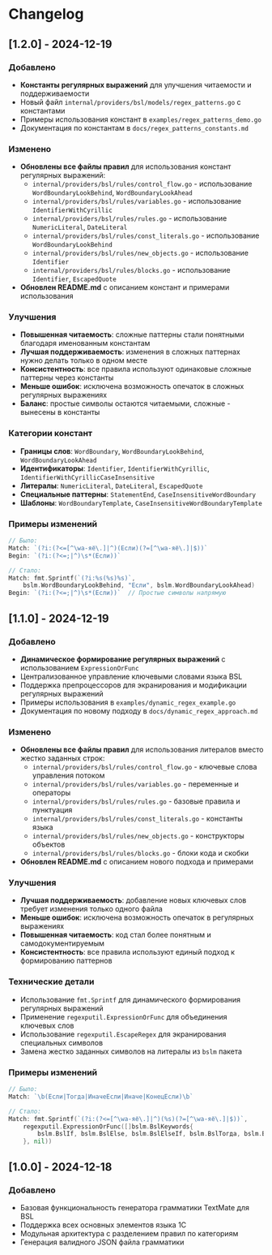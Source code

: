 # Changelog

## [1.2.0] - 2024-12-19

### Добавлено
- **Константы регулярных выражений** для улучшения читаемости и поддерживаемости
- Новый файл `internal/providers/bsl/models/regex_patterns.go` с константами
- Примеры использования констант в `examples/regex_patterns_demo.go`
- Документация по константам в `docs/regex_patterns_constants.md`

### Изменено
- **Обновлены все файлы правил** для использования констант регулярных выражений:
  - `internal/providers/bsl/rules/control_flow.go` - использование `WordBoundaryLookBehind`, `WordBoundaryLookAhead`
  - `internal/providers/bsl/rules/variables.go` - использование `IdentifierWithCyrillic`
  - `internal/providers/bsl/rules/rules.go` - использование `NumericLiteral`, `DateLiteral`
  - `internal/providers/bsl/rules/const_literals.go` - использование `WordBoundaryLookBehind`
  - `internal/providers/bsl/rules/new_objects.go` - использование `Identifier`
  - `internal/providers/bsl/rules/blocks.go` - использование `Identifier`, `EscapedQuote`
- **Обновлен README.md** с описанием констант и примерами использования

### Улучшения
- **Повышенная читаемость**: сложные паттерны стали понятными благодаря именованным константам
- **Лучшая поддерживаемость**: изменения в сложных паттернах нужно делать только в одном месте
- **Консистентность**: все правила используют одинаковые сложные паттерны через константы
- **Меньше ошибок**: исключена возможность опечаток в сложных регулярных выражениях
- **Баланс**: простые символы остаются читаемыми, сложные - вынесены в константы

### Категории констант
- **Границы слов**: `WordBoundary`, `WordBoundaryLookBehind`, `WordBoundaryLookAhead`
- **Идентификаторы**: `Identifier`, `IdentifierWithCyrillic`, `IdentifierWithCyrillicCaseInsensitive`
- **Литералы**: `NumericLiteral`, `DateLiteral`, `EscapedQuote`
- **Специальные паттерны**: `StatementEnd`, `CaseInsensitiveWordBoundary`
- **Шаблоны**: `WordBoundaryTemplate`, `CaseInsensitiveWordBoundaryTemplate`

### Примеры изменений
```go
// Было:
Match: `(?i:(?<=[^\wа-яё\.]|^)(Если)(?=[^\wа-яё\.]|$))`
Begin: `(?i:(?<=;|^)\s*(Если))`

// Стало:
Match: fmt.Sprintf(`(?i:%s(%s)%s)`, 
    bslm.WordBoundaryLookBehind, "Если", bslm.WordBoundaryLookAhead)
Begin: `(?i:(?<=;|^)\s*(Если))`  // Простые символы напрямую
```

## [1.1.0] - 2024-12-19

### Добавлено
- **Динамическое формирование регулярных выражений** с использованием `ExpressionOrFunc`
- Централизованное управление ключевыми словами языка BSL
- Поддержка препроцессоров для экранирования и модификации регулярных выражений
- Примеры использования в `examples/dynamic_regex_example.go`
- Документация по новому подходу в `docs/dynamic_regex_approach.md`

### Изменено
- **Обновлены все файлы правил** для использования литералов вместо жестко заданных строк:
  - `internal/providers/bsl/rules/control_flow.go` - ключевые слова управления потоком
  - `internal/providers/bsl/rules/variables.go` - переменные и операторы
  - `internal/providers/bsl/rules/rules.go` - базовые правила и пунктуация
  - `internal/providers/bsl/rules/const_literals.go` - константы языка
  - `internal/providers/bsl/rules/new_objects.go` - конструкторы объектов
  - `internal/providers/bsl/rules/blocks.go` - блоки кода и скобки
- **Обновлен README.md** с описанием нового подхода и примерами

### Улучшения
- **Лучшая поддерживаемость**: добавление новых ключевых слов требует изменения только одного файла
- **Меньше ошибок**: исключена возможность опечаток в регулярных выражениях
- **Повышенная читаемость**: код стал более понятным и самодокументируемым
- **Консистентность**: все правила используют единый подход к формированию паттернов

### Технические детали
- Использование `fmt.Sprintf` для динамического формирования регулярных выражений
- Применение `regexputil.ExpressionOrFunc` для объединения ключевых слов
- Использование `regexputil.EscapeRegex` для экранирования специальных символов
- Замена жестко заданных символов на литералы из `bslm` пакета

### Примеры изменений
```go
// Было:
Match: `\b(Если|Тогда|ИначеЕсли|Иначе|КонецЕсли)\b`

// Стало:
Match: fmt.Sprintf(`(?i:(?<=[^\wа-яё\.]|^)(%s)(?=[^\wа-яё\.]|$))`,
    regexputil.ExpressionOrFunc([]bslm.BslKeywords{
        bslm.BslIf, bslm.BslElse, bslm.BslElseIf, bslm.BslТогда, bslm.BslEndIf
    }, nil))
```

## [1.0.0] - 2024-12-18

### Добавлено
- Базовая функциональность генератора грамматики TextMate для BSL
- Поддержка всех основных элементов языка 1С
- Модульная архитектура с разделением правил по категориям
- Генерация валидного JSON файла грамматики 